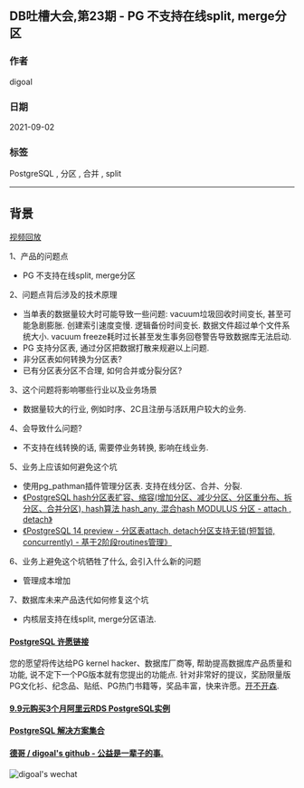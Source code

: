 ## DB吐槽大会,第23期 - PG 不支持在线split, merge分区  
  
### 作者  
digoal  
  
### 日期  
2021-09-02  
  
### 标签  
PostgreSQL , 分区 , 合并 , split   
  
----  
  
## 背景  
[视频回放]()  
  
1、产品的问题点  
- PG 不支持在线split, merge分区   
  
2、问题点背后涉及的技术原理  
- 当单表的数据量较大时可能导致一些问题: vacuum垃圾回收时间变长, 甚至可能急剧膨胀. 创建索引速度变慢. 逻辑备份时间变长. 数据文件超过单个文件系统大小. vacuum freeze耗时过长甚至发生事务回卷警告导致数据库无法启动.   
- PG 支持分区表, 通过分区把数据打散来规避以上问题.   
- 非分区表如何转换为分区表?   
- 已有分区表分区不合理, 如何合并或分裂分区?   
  
3、这个问题将影响哪些行业以及业务场景  
- 数据量较大的行业, 例如时序、2C且注册与活跃用户较大的业务.   
  
4、会导致什么问题?  
- 不支持在线转换的话, 需要停业务转换, 影响在线业务.   
  
5、业务上应该如何避免这个坑  
- 使用pg_pathman插件管理分区表. 支持在线分区、合并、分裂.   
- [《PostgreSQL hash分区表扩容、缩容(增加分区、减少分区、分区重分布、拆分区、合并分区), hash算法 hash_any, 混合hash MODULUS 分区 - attach , detach》](../202104/20210422_01.md)   
- [《PostgreSQL 14 preview - 分区表attach, detach分区支持无锁(短暂锁, concurrently) - 基于2阶段routines管理》](../202103/20210326_04.md)    
  
6、业务上避免这个坑牺牲了什么, 会引入什么新的问题  
- 管理成本增加  
  
7、数据库未来产品迭代如何修复这个坑  
- 内核层支持在线split, merge分区语法.   
  
     
  
#### [PostgreSQL 许愿链接](https://github.com/digoal/blog/issues/76 "269ac3d1c492e938c0191101c7238216")
您的愿望将传达给PG kernel hacker、数据库厂商等, 帮助提高数据库产品质量和功能, 说不定下一个PG版本就有您提出的功能点. 针对非常好的提议，奖励限量版PG文化衫、纪念品、贴纸、PG热门书籍等，奖品丰富，快来许愿。[开不开森](https://github.com/digoal/blog/issues/76 "269ac3d1c492e938c0191101c7238216").  
  
  
#### [9.9元购买3个月阿里云RDS PostgreSQL实例](https://www.aliyun.com/database/postgresqlactivity "57258f76c37864c6e6d23383d05714ea")
  
  
#### [PostgreSQL 解决方案集合](https://yq.aliyun.com/topic/118 "40cff096e9ed7122c512b35d8561d9c8")
  
  
#### [德哥 / digoal's github - 公益是一辈子的事.](https://github.com/digoal/blog/blob/master/README.md "22709685feb7cab07d30f30387f0a9ae")
  
  
![digoal's wechat](../pic/digoal_weixin.jpg "f7ad92eeba24523fd47a6e1a0e691b59")
  
